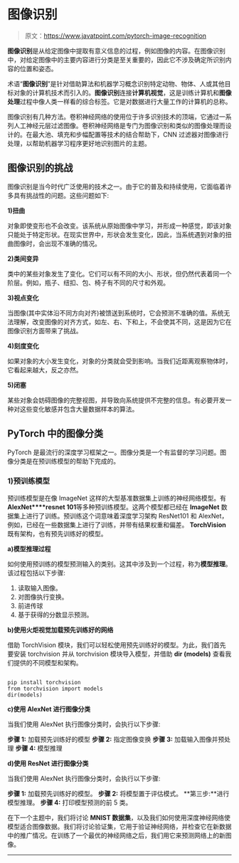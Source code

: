 # 图像识别

> 原文：<https://www.javatpoint.com/pytorch-image-recognition>

**图像识别**是从给定图像中提取有意义信息的过程，例如图像的内容。在图像识别中，对给定图像中的主要内容进行分类是至关重要的，因此它不涉及确定所识别内容的位置和姿态。

术语“**图像识别**”是针对借助算法和机器学习概念识别特定动物、物体、人或其他目标对象的计算机技术而引入的。**图像识别**连接**计算机视觉**，这是训练计算机和**图像处理**过程中像人类一样看的综合标签。它是对数据进行大量工作的计算机的总称。

图像识别有几种方法。卷积神经网络的使用位于许多识别技术的顶端，它通过一系列人工神经元层过滤图像。卷积神经网络是专门为图像识别和类似的图像处理而设计的。在最大池、填充和步幅配置等技术的结合帮助下，CNN 过滤器对图像进行处理，以帮助机器学习程序更好地识别图片的主题。

## 图像识别的挑战

图像识别是当今时代广泛使用的技术之一。由于它的普及和持续使用，它面临着许多具有挑战性的问题。这些问题如下:

**1)扭曲**

对象即使变形也不会改变。该系统从原始图像中学习，并形成一种感觉，即该对象只能处于特定形状。在现实世界中，形状会发生变化，因此，当系统遇到对象的扭曲图像时，会出现不准确的情况。

**2)类间变异**

类中的某些对象发生了变化。它们可以有不同的大小、形状，但仍然代表着同一个阶层。例如，瓶子、纽扣、包、椅子有不同的尺寸和外观。

**3)视点变化**

当图像(其中实体沿不同方向对齐)被馈送到系统时，它会预测不准确的值。系统无法理解，改变图像的对齐方式，如左、右、下和上，不会使其不同，这是因为它在图像识别方面带来了挑战。

**4)刻度变化**

如果对象的大小发生变化，对象的分类就会受到影响。当我们近距离观察物体时，它看起来越大，反之亦然。

**5)闭塞**

某些对象会妨碍图像的完整视图，并导致向系统提供不完整的信息。有必要开发一种对这些变化敏感并包含大量数据样本的算法。

## PyTorch 中的图像分类

PyTorch 是最流行的深度学习框架之一。图像分类是一个有监督的学习问题。图像分类是在预训练模型的帮助下完成的。

### 1)预训练模型

预训练模型是在像 ImageNet 这样的大型基准数据集上训练的神经网络模型。有**AlexNet****resnet 101**等多种预训练模型。这两个模型都已经在 **ImageNet** 数据集上进行了训练。预训练这个词意味着深度学习架构 ResNet101 和 AlexNet，例如，已经在一些数据集上进行了训练，并带有结果权重和偏差。 **TorchVision** 既有架构，也有预先训练好的模型。

**a)模型推理过程**

如何使用预训练的模型预测输入的类别。这其中涉及到一个过程，称为**模型推理**。该过程包括以下步骤:

1.  读取输入图像。
2.  对图像执行变换。
3.  前进传球
4.  基于获得的分数显示预测。

**b)使用火炬视觉加载预先训练好的网络**

借助 TorchVision 模块，我们可以轻松使用预先训练好的模型。为此，我们首先要安装 torchvision 并从 torchvision 模块导入模型，并借助 **dir (models)** 查看我们提供的不同模型和架构。

```

pip install torchvision
from torchvision import models
dir(models) 

```

**c)使用 AlexNet 进行图像分类**

当我们使用 AlexNet 执行图像分类时，会执行以下步骤:

**步骤 1:** 加载预先训练好的模型
**步骤 2:** 指定图像变换
**步骤 3:** 加载输入图像并预处理
**步骤 4:** 模型推理

**d)使用 ResNet 进行图像分类**

当我们使用 AlexNet 执行图像分类时，会执行以下步骤:

**步骤 1:** 加载预先训练好的模型。
**步骤 2:** 将模型置于评估模式。
**第三步:**进行模型推理。
**步骤 4:** 打印模型预测的前 5 类。

在下一个主题中，我们将讨论 **MNIST 数据集**，以及我们如何使用深度神经网络使模型适合图像数据。我们将讨论验证集，它用于验证神经网络，并检查它在新数据中的推广情况。在训练了一个最优的神经网络之后，我们用它来预测网络上的新图像。

* * *